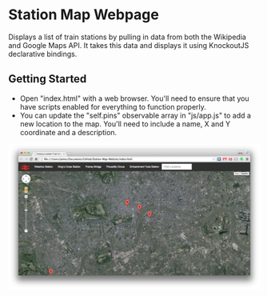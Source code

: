 # Station Map Webpage
Displays a list of train stations by pulling in data from both the Wikipedia and Google Maps API. It takes this data and displays it using KnockoutJS declarative bindings.


## Getting Started
* Open "index.html" with a web browser. You'll need to ensure that you have scripts enabled for everything to function properly.
* You can update the "self.pins" observable array in "js/app.js" to add a new location to the map. You'll need to include a name, X and Y coordinate and a description.


![Screenshot](screenshot.png)
